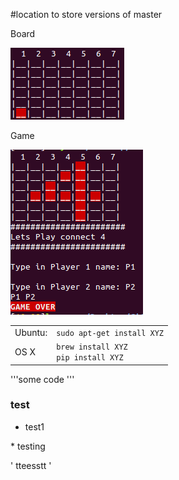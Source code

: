 #location to store versions of master

Board

![alt tag](https://github.com/chadgsmith/Python-Learning/blob/master/Luis/Board.png)

Game

![alt tag](https://github.com/chadgsmith/Python-Learning/blob/master/Luis/C4_Game_Init.png)

<table>
<tr>
<td>Ubuntu:
<td><code>sudo apt-get install XYZ</code>
<tr>
<td>OS X
<td><code>brew install XYZ</code></br>
<code>pip install XYZ</code></td>
</table>

'''some code
'''

### test
 - test1

\* testing

 ' tteesstt '
